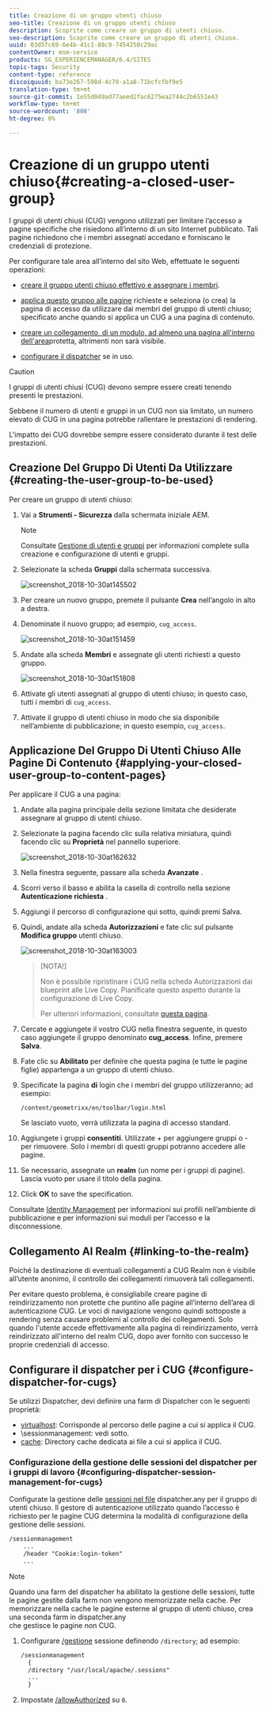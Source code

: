 ```yaml
---
title: Creazione di un gruppo utenti chiuso
seo-title: Creazione di un gruppo utenti chiuso
description: Scoprite come creare un gruppo di utenti chiuso.
seo-description: Scoprite come creare un gruppo di utenti chiuso.
uuid: 03d5fc69-6e4b-41c1-88c9-7454250c29ac
contentOwner: msm-service
products: SG_EXPERIENCEMANAGER/6.4/SITES
topic-tags: Security
content-type: reference
discoiquuid: ba73e267-598d-4c70-a1a8-71bcfcfbf9e5
translation-type: tm+mt
source-git-commit: 1e55d049ad77aeed2fac6275ea2744c2b6551e43
workflow-type: tm+mt
source-wordcount: '808'
ht-degree: 0%

---
```



# Creazione di un gruppo utenti chiuso{#creating-a-closed-user-group}

I gruppi di utenti chiusi (CUG) vengono utilizzati per limitare l’accesso a pagine specifiche che risiedono all’interno di un sito Internet pubblicato. Tali pagine richiedono che i membri assegnati accedano e forniscano le credenziali di protezione.

Per configurare tale area all’interno del sito Web, effettuate le seguenti operazioni:

* [creare il gruppo utenti chiuso effettivo e assegnare i membri](#creating-the-user-group-to-be-used).

* [applica questo gruppo alle pagine](#applying-your-closed-user-group-to-content-pages) richieste e seleziona (o crea) la pagina di accesso da utilizzare dai membri del gruppo di utenti chiuso; specificato anche quando si applica un CUG a una pagina di contenuto.

* [creare un collegamento, di un modulo, ad almeno una pagina all&#39;interno dell&#39;area](#linking-to-the-realm)protetta, altrimenti non sarà visibile.
* [configurare il dispatcher](#configure-dispatcher-for-cugs) se in uso.

>[!CAUTION]
>
>I gruppi di utenti chiusi (CUG) devono sempre essere creati tenendo presenti le prestazioni.
>
>Sebbene il numero di utenti e gruppi in un CUG non sia limitato, un numero elevato di CUG in una pagina potrebbe rallentare le prestazioni di rendering.
>
>L&#39;impatto dei CUG dovrebbe sempre essere considerato durante il test delle prestazioni.

## Creazione Del Gruppo Di Utenti Da Utilizzare {#creating-the-user-group-to-be-used}

Per creare un gruppo di utenti chiuso:

1. Vai a **Strumenti - Sicurezza** dalla schermata iniziale AEM.

   >[!NOTE]
   >
   >Consultate [Gestione di utenti e gruppi](/help/sites-administering/security.md#managing-users-and-groups) per informazioni complete sulla creazione e configurazione di utenti e gruppi.

1. Selezionate la scheda **Gruppi** dalla schermata successiva.

   ![screenshot_2018-10-30at145502](assets/screenshot_2018-10-30at145502.png)

1. Per creare un nuovo gruppo, premete il pulsante **Crea** nell’angolo in alto a destra.
1. Denominate il nuovo gruppo; ad esempio, `cug_access`.

   ![screenshot_2018-10-30at151459](assets/screenshot_2018-10-30at151459.png)

1. Andate alla scheda **Membri** e assegnate gli utenti richiesti a questo gruppo.

   ![screenshot_2018-10-30at151808](assets/screenshot_2018-10-30at151808.png)

1. Attivate gli utenti assegnati al gruppo di utenti chiuso; in questo caso, tutti i membri di `cug_access`.
1. Attivate il gruppo di utenti chiuso in modo che sia disponibile nell’ambiente di pubblicazione; in questo esempio, `cug_access`.

## Applicazione Del Gruppo Di Utenti Chiuso Alle Pagine Di Contenuto {#applying-your-closed-user-group-to-content-pages}

Per applicare il CUG a una pagina:

1. Andate alla pagina principale della sezione limitata che desiderate assegnare al gruppo di utenti chiuso.
1. Selezionate la pagina facendo clic sulla relativa miniatura, quindi facendo clic su **Proprietà** nel pannello superiore.

   ![screenshot_2018-10-30at162632](assets/screenshot_2018-10-30at162632.png)

1. Nella finestra seguente, passare alla scheda **Avanzate** .
1. Scorri verso il basso e abilita la casella di controllo nella sezione **Autenticazione richiesta** .

1. Aggiungi il percorso di configurazione qui sotto, quindi premi Salva.
1. Quindi, andate alla scheda **Autorizzazioni** e fate clic sul pulsante **Modifica gruppo** utenti chiuso.

   ![screenshot_2018-10-30at163003](assets/screenshot_2018-10-30at163003.png)

   >[NOTA!]
   >
   > Non è possibile ripristinare i CUG nella scheda Autorizzazioni dai blueprint alle Live Copy. Pianificate questo aspetto durante la configurazione di Live Copy.
   >
   > Per ulteriori informazioni, consultate [questa pagina](closed-user-groups.md#aem-livecopy).

1. Cercate e aggiungete il vostro CUG nella finestra seguente, in questo caso aggiungete il gruppo denominato **cug_access**. Infine, premere **Salva**.
1. Fate clic su **Abilitato** per definire che questa pagina (e tutte le pagine figlie) appartenga a un gruppo di utenti chiuso.
1. Specificate la pagina **di** login che i membri del gruppo utilizzeranno; ad esempio:

   `/content/geometrixx/en/toolbar/login.html`

   Se lasciato vuoto, verrà utilizzata la pagina di accesso standard.

1. Aggiungete i gruppi **consentiti**. Utilizzate + per aggiungere gruppi o - per rimuovere. Solo i membri di questi gruppi potranno accedere alle pagine.
1. Se necessario, assegnate un **realm** (un nome per i gruppi di pagine). Lascia vuoto per usare il titolo della pagina.
1. Click **OK** to save the specification.

Consultate [Identity Management](/help/sites-administering/identity-management.md) per informazioni sui profili nell’ambiente di pubblicazione e per informazioni sui moduli per l’accesso e la disconnessione.

## Collegamento Al Realm {#linking-to-the-realm}

Poiché la destinazione di eventuali collegamenti a CUG Realm non è visibile all’utente anonimo, il controllo dei collegamenti rimuoverà tali collegamenti.

Per evitare questo problema, è consigliabile creare pagine di reindirizzamento non protette che puntino alle pagine all’interno dell’area di autenticazione CUG. Le voci di navigazione vengono quindi sottoposte a rendering senza causare problemi al controllo dei collegamenti. Solo quando l&#39;utente accede effettivamente alla pagina di reindirizzamento, verrà reindirizzato all&#39;interno del realm CUG, dopo aver fornito con successo le proprie credenziali di accesso.

## Configurare il dispatcher per i CUG {#configure-dispatcher-for-cugs}

Se utilizzi Dispatcher, devi definire una farm di Dispatcher con le seguenti proprietà:

* [virtualhost](https://helpx.adobe.com/experience-manager/dispatcher/using/dispatcher-configuration.html#identifying-virtual-hosts-virtualhosts): Corrisponde al percorso delle pagine a cui si applica il CUG.
* \sessionmanagement: vedi sotto.
* [cache](https://helpx.adobe.com/experience-manager/dispatcher/using/dispatcher-configuration.html#configuring-the-dispatcher-cache-cache): Directory cache dedicata ai file a cui si applica il CUG.

### Configurazione della gestione delle sessioni del dispatcher per i gruppi di lavoro {#configuring-dispatcher-session-management-for-cugs}

Configurate la gestione delle [sessioni nel file](https://helpx.adobe.com/experience-manager/dispatcher/using/dispatcher-configuration.html#enabling-secure-sessions-sessionmanagement) dispatcher.any per il gruppo di utenti chiuso. Il gestore di autenticazione utilizzato quando l’accesso è richiesto per le pagine CUG determina la modalità di configurazione della gestione delle sessioni.

```xml
/sessionmanagement
    ...
    /header "Cookie:login-token" 
    ...
```

>[!NOTE]
>
>Quando una farm del dispatcher ha abilitato la gestione delle sessioni, tutte le pagine gestite dalla farm non vengono memorizzate nella cache. Per memorizzare nella cache le pagine esterne al gruppo di utenti chiuso, crea una seconda farm in dispatcher.any\
>che gestisce le pagine non CUG.

1. Configurare [/gestione](https://helpx.adobe.com/experience-manager/dispatcher/using/dispatcher-configuration.html#enabling-secure-sessions-sessionmanagement) sessione definendo `/directory`; ad esempio:

   ```xml
   /sessionmanagement
     {
     /directory "/usr/local/apache/.sessions"
     ...
     }
   ```

1. Impostate [/allowAuthorized](https://helpx.adobe.com/experience-manager/dispatcher/using/dispatcher-configuration.html#caching-when-authentication-is-used) su `0`.

